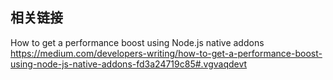 ## 相关链接

How to get a performance boost using Node.js native addons
https://medium.com/developers-writing/how-to-get-a-performance-boost-using-node-js-native-addons-fd3a24719c85#.vgvaqdevt